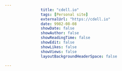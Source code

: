 ---
                title: "cdell.io"
                tags: [Personal site]
                externalUrl: "https://cdell.io"
                date: 9982-08-08
                showDate: false
                showAuthor: false
                showReadingTime: false
                showEdit: false
                showLikes: false
                showViews: false
                layoutBackgroundHeaderSpace: false
                ---
